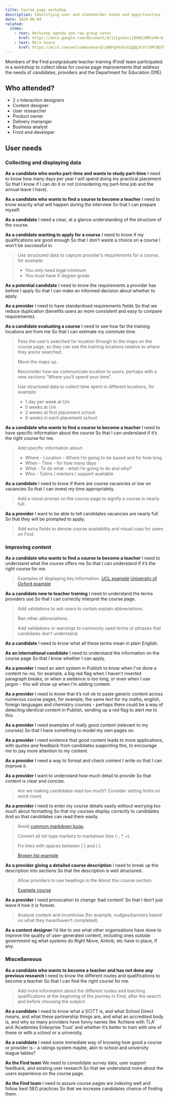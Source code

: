 ```yaml
---
title: Course page workshop
description: Identifying user and stakeholder needs and opportunities for course page improvements
date: 2020-06-04
related:
  items:
    - text: Workshop agenda and raw group notes
      href: https://docs.google.com/document/d/1ZjgnXosijDO8EJ8MCoGN-6IaJXNu0_A225oY1QqaCmo/edit?usp=sharing
    - text: Miro board
      href: https://miro.com/welcomeonboard/yADFg4XSksX2gQpJCVr1VMl8Q7hYYV0TaDUKObyCYuZp2Mam2b1K65efFUBhEY3b
---
```


Members of the Find postgraduate teacher training (Find) team participated in a workshop to collect ideas for course page improvements that address the needs of candidates, providers and the Department for Education (DfE).

## Who attended?

- 2 x Interaction designers
- Content designer
- User researcher
- Product owner
- Delivery mananger
- Business analyst
- Front end developer

## User needs

### Collecting and displaying data

**As a candidate who works part-time and wants to study part-time**
I need to know how many days per year I will spend doing my practical placement
So that I know if I can do it or not (considering my part-time job and the annual leave I have).

**As a candidate who wants to find a course to become a teacher**
I need to know exactly what will happen during the interview
So that I can prepare myself.

**As a candidate**
I need a clear, at a glance understanding of the structure of the course.

**As a candidate wanting to apply for a course**
I need to know if my qualifications are good enough
So that I don’t waste a choice on a course I won’t be successful in.

> Use structured data to capture provider’s requirements for a course, for example:
>
> * You only need legal minimum
> * You must have X degree grade

**As a potential candidate**
I need to know the requirements a provider has before I apply
So that I can make an informed decision about whether to apply.

**As a provider**
I need to have standardised requirements fields
So that we reduce duplication (benefits users as more consistent and easy to compare requirements).

**As a candidate evaluating a course**
I need to see how far the training locations are from me
So that I can estimate my commute time.

> Pass the user’s searched for location through to the maps on the course page, so they can see the training locations relative to where they are/or searched.
>
> Move the maps up.
>
> Reconsider how we communicate location to users, perhaps with a new sections “Where you’ll spend your time”.
>
> Use structured data to collect time spent in different locations, for example:
>
> * 1 day per week at Uni
> * 5 weeks at Uni
> * 2 weeks at first placement school
> * 6 weeks in each placement school

**As a candidate who wants to find a course to become a teacher**
I need to have specific information about the course
So that I can understand if it’s the right course for me.

> Add specific information about:
>
> * Where - Location - Where I’m going to be based and for how long
> * When - Time - for how many days
> * What - To do what - what I’m going to do and why?
> * Who - Tutors / mentors / support available

**As a candidate**
I need to know if there are course vacancies or low on vacancies
So that I can invest my time appropriately.

> Add a visual prompt on the course page to signify a course is nearly full.

**As a provider**
I want to be able to tell candidates vacancies are nearly full
So that they will be prompted to apply.

> Add extra fields to denote course availability and visual cues for users on Find.

### Improving content

**As a candidate who wants to find a course to become a teacher**
I need to understand what the course offers me
So that I can understand if it’s the right course for me.

> Examples of displaying key information.
> [UCL example](https://www.ucl.ac.uk/ioe/courses/teacher-training/mathematics-pgce) [University of Oxford example](http://www.education.ox.ac.uk/programmes/pgce/)

**As a candidate new to teacher training**
I need to understand the terms providers use
So that I can correctly interpret the course page.

> Add validations to ask users to certain explain abbreviations.
>
> Ban other abbreviations.
>
> Add validations or warnings to commonly used terms or phrases that candidates don’t understand.

**As a candidate**
I need to know what all these terms mean in plain English.

**As an international candidate**
I need to understand the information on the course page
So that I know whether I can apply.

**As a provider**
I need an alert system in Publish to know when I’ve done a content no-no, for example, a big red flag when I haven’t inserted paragraph breaks, or when a sentence is too long, or even when I use jargon - this will show up when I’m adding content.

**As a provider**
I need to know that it’s not ok to paste generic content across numerous course pages, for example, the same text for my maths, english, foreign languages and chemistry courses - perhaps there could be a way of detecting identical content in Publish, sending up a red flag to alert me to this.

**As a provider**
I need examples of really good content (relevant to my courses)
So that I have something to model my own pages on.

**As a provider**
I need evidence that good content leads to more applications, with quotes and feedback from candidates supporting this, to encourage me to pay more attention to my content.

**As a provider**
I need a way to format and check content I write so that I can improve it.

**As a provider**
I want to understand how much detail to provide
So that content is clear and concise.

> Are we making candidates read too much? Consider setting limits on word count.

**As a provider**
I need to enter my course details easily without worrying too much about formatting
So that my courses display correctly to candidates
And so that candidates can read them easily.

> Avoid [common markdown bugs](https://github.com/DFE-Digital/manage-courses-ui/issues/188).
>
> Convert all list type markers to markdown lists (-, *, •).
>
> Fix links with spaces between [ ] and ( ).
>
> [Broken list example](https://www.find-postgraduate-teacher-training.service.gov.uk/course/E28/2M8K#section-entry)

**As a provider giving a detailed course description**
I need to break up the description into sections
So that the description is well structured.

> Allow providers to use headings in the About this course section.
>
> [Example course](https://www.find-postgraduate-teacher-training.service.gov.uk/course/1EL/2VP3)

**As a provider**
I need provocation to change ‘bad content’
So that I don’t just leave it how it is forever.

> Analyse content and incentivise (for example, nudges/banners based on what they have/haven’t completed).

**As a content designer**
I’d like to see what other organisations have done to improve the quality of user-generated content, including ones outside government eg what systems do Right Move, Airbnb, etc have in place, if any.

### Miscellaneous

**As a candidate who wants to become a teacher and has not done any previous research**
I need to know the different routes and qualifications to become a teacher
So that I can find the right course for me.

> Add more information about the different routes and teaching qualifications at the beginning of the journey in Find, after the search and before choosing the subject.

**As a candidate**
I need to know what a SCITT is, and what School Direct means, and what these partnership things are, and what an accredited body is, and why so many providers have funny names like ‘Achieve with TLA’ and ‘Academies Enterprise Trust’ and whether it’s better to train with one of these or with a school or a university.

**As a candidate**
I need some immediate way of knowing how good a course or provider is - a ratings system maybe, akin to school and university league tables?

**As the Find team**
We need to consolidate survey data, user support feedback, and existing user research
So that we understand more about the users experience on the course page.

**As the Find team**
I need to assure course pages are indexing well and follow best SEO practices
So that we increase candidates chance of finding them.

